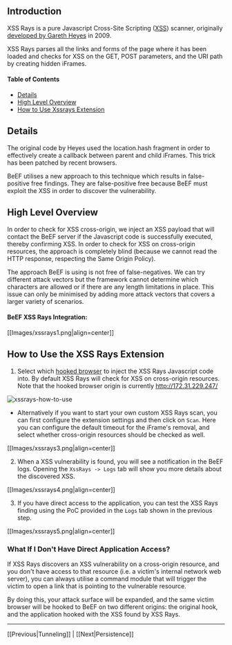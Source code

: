 ## Introduction

XSS Rays is a pure Javascript Cross-Site Scripting ([XSS](https://www.owasp.org/index.php/Cross-site_Scripting_(XSS))) scanner, originally [developed by Gareth Heyes](http://www.thespanner.co.uk/2009/03/25/xss-ray) in 2009.

XSS Rays parses all the links and forms of the page where it has been loaded and checks for XSS on the GET, POST parameters, and the URI path by creating hidden iFrames.

#### Table of Contents

* [Details](#details)
* [High Level Overview](#high-level-overview)
* [How to Use Xssrays Extension](#how-to-use-the-xssrays-extension)

## Details

The original code by Heyes used the location.hash fragment in order to effectively create a callback between parent and child iFrames. This trick has been patched by recent browsers. 

BeEF utilises a new approach to this technique which results in false-positive free findings. They are false-positive free because BeEF must exploit the XSS in order to discover the vulnerability. 

## High Level Overview

In order to check for XSS cross-origin, we inject an XSS payload that will contact the BeEF server if the Javascript code is successfully executed, thereby confirming XSS. In order to check for XSS on cross-origin resources, the approach is completely blind (because we cannot read the HTTP response, respecting the Same Origin Policy).

The approach BeEF is using is not free of false-negatives. We can try different attack vectors but the framework cannot determine which characters are allowed or if there are any length limitations in place. This issue can only be minimised by adding more attack vectors that covers a larger variety of scenarios.

#### BeEF XSS Rays Integration:

[[Images/xssrays1.png|align=center]]

## How to Use the XSS Rays Extension

1. Select which [hooked browser](https://github.com/beefproject/beef/wiki/Hooked-Browser) to inject the XSS Rays Javascript code into. By default XSS Rays will check for XSS on cross-origin resources. Note that the hooked browser origin is currently http://172.31.229.247/

![xssrays-how-to-use](http://antisnatchor.com/BeEF-images/XSSRAYS-select.png)  

  * Alternatively if you want to start your own custom XSS Rays scan, you can first configure the extension settings and then click on `Scan`. Here you can configure the default timeout for the iFrame's removal, and select whether cross-origin resources should be checked as well.  
  
[[Images/xssrays3.png|align=center]]

2. When a XSS vulnerability is found, you will see a notification in the BeEF logs. Opening the `XssRays -> Logs` tab will show you more details about the discovered XSS.

[[Images/xssrays4.png|align=center]]

3. If you have direct access to the application, you can test the XSS Rays finding using the PoC provided in the `Logs` tab shown in the previous step.

[[Images/xssrays5.png|align=center]]

### What If I Don't Have Direct Application Access?

If XSS Rays discovers an XSS vulnerability on a cross-origin resource, and you don't have access to that resource (i.e. a victim's internal network web server), you can always utilise a command module that will trigger the victim to open a link that is pointing to the vulnerable resource.

By doing this, your attack surface will be expanded, and the same victim browser will be hooked to BeEF on two different origins: the original hook, and the application hooked with the XSS found by XSS Rays.

***

[[Previous|Tunneling]] | [[Next|Persistence]]